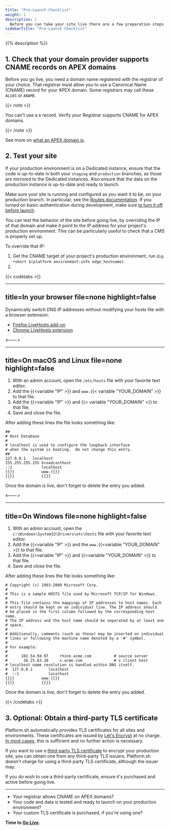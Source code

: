 ```yaml
---
title: "Pre-Launch Checklist"
weight: 1
description: |
  Before you can take your site live there are a few preparation steps to take.
sidebarTitle: "Pre-Launch Checklist"
---
```


{{% description %}}

## 1. Check that your domain provider supports CNAME records on APEX domains

Before you go live, you need a domain name registered with the registrar of your choice.
That registrar must allow you to use a Canonical Name (CNAME) record for your APEX domain.
Some registrars may call these `ALIAS` or `ANAME`.

{{< note >}}

You can't use a `A` record.
Verify your Registrar supports CNAME for APEX domains.

{{< /note >}}

See more on [what an APEX domain is](/domains/steps/dns.md#what-is-an-apex-domain).

## 2. Test your site

If your production environment is on a Dedicated instance,
ensure that the code is up-to-date in both your `staging` and `production` branches,
as those are mirrored to the Dedicated instances.
Also ensure that the data on the production instance is up-to-date and ready to launch.

Make sure your site is running and configured as you want it to be, on your production branch.
In particular, see the [Routes documentation](../define-routes/_index.md).
If you turned on basic-authentication during development, make sure [to turn it off before launch](/administration/web/configure-environment.md).

You can test the behavior of the site before going live, by overriding the IP of that domain and make it point to the IP address for your project's production environment. This can be particularly useful to check that a CMS is properly set up.

To override that IP:
1. Get the CNAME target of your project's production environment, run `dig +short $(platform environment:info edge_hostname)`.
2.





{{< codetabs >}}

---
title=In your browser
file=none
highlight=false
---

Dynamically switch DNS IP addresses without modifying your hosts file with a browser extension:

* [Firefox LiveHosts add-on](https://addons.mozilla.org/en-US/firefox/addon/livehosts/)
* [Chrome LiveHosts extension](https://chrome.google.com/webstore/detail/livehosts/hdpoplemgeaioijkmoebnnjcilfjnjdi)

<--->

---
title=On macOS and Linux
file=none
highlight=false
---

1. With an admin account, open the `/etc/hosts` file with your favorite text editor.
2. Add the {{<variable "IP" >}} and `www.`{{< variable "YOUR_DOMAIN" >}} to that file.
3. Add the {{<variable "IP" >}} and {{< variable "YOUR_DOMAIN" >}} to that file.
4. Save and close the file.

After adding these lines the file looks something like:

<!-- This is in HTML to get the variable shortcode to work properly -->
<div class="highlight" location="/etc/hosts"><pre tabindex="0" class="chroma"><code class="language-yaml" data-lang="yaml">##
# Host Database
#
# localhost is used to configure the loopback interface
# when the system is booting.  Do not change this entry.
##
127.0.0.1	localhost
255.255.255.255	broadcasthost
::1             localhost
{{<variable "IP" >}}            www.{{<variable "YOUR_DOMAIN" >}}
{{<variable "IP" >}}            {{<variable "YOUR_DOMAIN" >}}
</code></pre></div>

Once the domain is live, don't forget to delete the entry you added.

<--->

---
title=On Windows
file=none
highlight=false
---

1. With an admin account, open the `c:\Windows\System32\Drivers\etc\hosts` file with your favorite text editor.
2. Add the {{<variable "IP" >}} and the `www.`{{<variable "YOUR_DOMAIN" >}} to that file.
3. Add the {{<variable "IP" >}} and {{<variable "YOUR_DOMAIN" >}} to that file.
4. Save and close the file.

After adding these lines the file looks something like:

<!-- This is in HTML to get the variable shortcode to work properly -->
<div class="highlight" location="c:\Windows\System32\Drivers\etc\hosts"><pre tabindex="0" class="chroma"><code class="language-yaml" data-lang="yaml"># Copyright (c) 1993-2009 Microsoft Corp.
#
# This is a sample HOSTS file used by Microsoft TCP/IP for Windows.
#
# This file contains the mappings of IP addresses to host names. Each
# entry should be kept on an individual line. The IP address should
# be placed in the first column followed by the corresponding host name.
# The IP address and the host name should be separated by at least one
# space.
#
# Additionally, comments (such as these) may be inserted on individual
# lines or following the machine name denoted by a '#' symbol.
#
# For example:
#
#      102.54.94.97     rhino.acme.com          # source server
#       38.25.63.10     x.acme.com              # x client host
# localhost name resolution is handled within DNS itself.
#  127.0.0.1       localhost
#  ::1             localhost
{{<variable "IP" >}}            www.{{<variable "YOUR_DOMAIN" >}}
{{<variable "IP" >}}            {{<variable "YOUR_DOMAIN" >}}
</code></pre></div>

Once the domain is live, don't forget to delete the entry you added.
  
{{< /codetabs >}}

## 3. Optional: Obtain a third-party TLS certificate

Platform.sh automatically provides TLS certificates for all sites and environments.
These certificates are issued by [Let's Encrypt](https://letsencrypt.org/) at no charge.
[In most cases](../define-routes/https.md#limits), this is sufficient and no further action is necessary.

If you want to use a [third-party TLS certificate](./steps/tls.md) to encrypt your production site,
you can obtain one from any third-party TLS issuers.
Platform.sh doesn't charge for using a third-party TLS certificate, although the issuer may.

If you do wish to use a third-party certificate, ensure it's purchased and active before going live.

---

* Your registrar allows CNAME on APEX domains?
* Your code and data is tested and ready to launch on your production environment?
* Your custom TLS certificate is purchased, if you're using one?

**Time to [Go Live](/domains/steps/_index.md).**